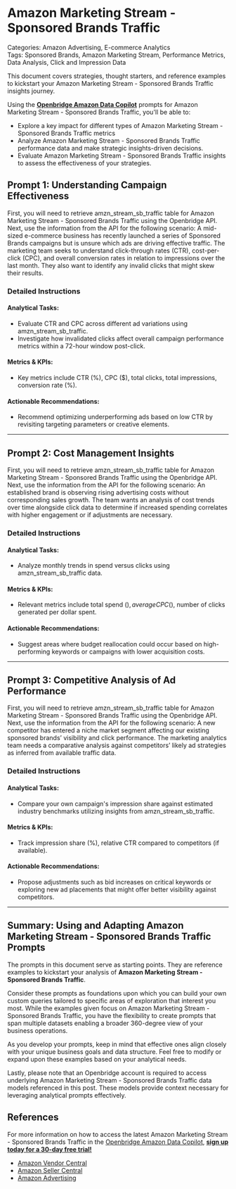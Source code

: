 # Amazon Marketing Stream - Sponsored Brands Traffic

Categories: Amazon Advertising, E-commerce Analytics  
Tags: Sponsored Brands, Amazon Marketing Stream, Performance Metrics, Data Analysis, Click and Impression Data

This document covers strategies, thought starters, and reference examples to kickstart your Amazon Marketing Stream - Sponsored Brands Traffic insights journey.

Using the <a href="https://chatgpt.com/g/g-Sg4qP7r3v-openbridge-data-copilot" target="_blank"><strong>Openbridge Amazon Data Copilot</strong></a> prompts for Amazon Marketing Stream - Sponsored Brands Traffic, you'll be able to:

- Explore a key impact for different types of Amazon Marketing Stream - Sponsored Brands Traffic metrics
- Analyze Amazon Marketing Stream - Sponsored Brands Traffic performance data and make strategic insights-driven decisions.
- Evaluate Amazon Marketing Stream - Sponsored Brands Traffic insights to assess the effectiveness of your strategies.

## Prompt 1: Understanding Campaign Effectiveness

First, you will need to retrieve amzn_stream_sb_traffic table for Amazon Marketing Stream - Sponsored Brands Traffic using the Openbridge API. Next, use the information from the API for the following scenario: A mid-sized e-commerce business has recently launched a series of Sponsored Brands campaigns but is unsure which ads are driving effective traffic. The marketing team seeks to understand click-through rates (CTR), cost-per-click (CPC), and overall conversion rates in relation to impressions over the last month. They also want to identify any invalid clicks that might skew their results. 

### Detailed Instructions
#### Analytical Tasks:
- Evaluate CTR and CPC across different ad variations using amzn_stream_sb_traffic.
- Investigate how invalidated clicks affect overall campaign performance metrics within a 72-hour window post-click.
  
#### Metrics & KPIs:
- Key metrics include CTR (%), CPC ($), total clicks, total impressions, conversion rate (%).
  
#### Actionable Recommendations:
- Recommend optimizing underperforming ads based on low CTR by revisiting targeting parameters or creative elements.

---

## Prompt 2: Cost Management Insights

First, you will need to retrieve amzn_stream_sb_traffic table for Amazon Marketing Stream - Sponsored Brands Traffic using the Openbridge API. Next, use the information from the API for the following scenario: An established brand is observing rising advertising costs without corresponding sales growth. The team wants an analysis of cost trends over time alongside click data to determine if increased spending correlates with higher engagement or if adjustments are necessary.

### Detailed Instructions
#### Analytical Tasks:
- Analyze monthly trends in spend versus clicks using amzn_stream_sb_traffic data.
  
#### Metrics & KPIs:
- Relevant metrics include total spend ($), average CPC ($), number of clicks generated per dollar spent.

#### Actionable Recommendations:
- Suggest areas where budget reallocation could occur based on high-performing keywords or campaigns with lower acquisition costs.

---

## Prompt 3: Competitive Analysis of Ad Performance

First, you will need to retrieve amzn_stream_sb_traffic table for Amazon Marketing Stream - Sponsored Brands Traffic using the Openbridge API. Next, use the information from the API for the following scenario: A new competitor has entered a niche market segment affecting our existing sponsored brands’ visibility and click performance. The marketing analytics team needs a comparative analysis against competitors’ likely ad strategies as inferred from available traffic data.

### Detailed Instructions
#### Analytical Tasks:
- Compare your own campaign's impression share against estimated industry benchmarks utilizing insights from amzn_stream_sb_traffic.
  
#### Metrics & KPIs:
- Track impression share (%), relative CTR compared to competitors (if available).

#### Actionable Recommendations:
- Propose adjustments such as bid increases on critical keywords or exploring new ad placements that might offer better visibility against competitors.

---

## Summary: Using and Adapting Amazon Marketing Stream - Sponsored Brands Traffic Prompts
The prompts in this document serve as starting points. They are reference examples to kickstart your analysis of **Amazon Marketing Stream - Sponsored Brands Traffic**.

Consider these prompts as foundations upon which you can build your own custom queries tailored to specific areas of exploration that interest you most. While the examples given focus on Amazon Marketing Stream - Sponsored Brands Traffic, you have the flexibility to create prompts that span multiple datasets enabling a broader 360-degree view of your business operations.

As you develop your prompts, keep in mind that effective ones align closely with your unique business goals and data structure. Feel free to modify or expand upon these examples based on your analytical needs.

Lastly, please note that an Openbridge account is required to access underlying Amazon Marketing Stream - Sponsored Brands Traffic data models referenced in this post. These models provide context necessary for leveraging analytical prompts effectively.

## References   
For more information on how to access the latest Amazon Marketing Stream - Sponsored Brands Traffic in the <a href="https://chatgpt.com/g/g-Sg4qP7r3v-openbridge-data-copilot" target="_blank">Openbridge Amazon Data Copilot</a>, <a href="https://openbridge.com" target="_blank"><strong>sign up today for a 30-day free trial!</strong></a>

<ul>
<li><a href="https://www.openbridge.com/amazon-vendor-central/" target="_blank">Amazon Vendor Central</a></li>
<li><a href="https://www.openbridge.com/amazon-selling-partner/" target="_blank">Amazon Seller Central</a></li>
<li><a href="https://www.openbridge.com/amazon-advertising/" target="_blank">Amazon Advertising</a></li>
</ul>